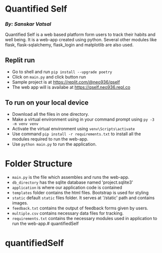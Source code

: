 # Quantified Self
### _By: Sanskar Vatsal_
Quantified Self is a web based platform form users to track their habits and well being. It is a  web-app created using python. Several other modules like flask, flask-sqlalchemy, flask_login and matplotlib are also used.

## Replit run
- Go to shell and run
    `pip install --upgrade poetry`
- Click on `main.py` and click button run
- Sample project is at https://replit.com/@neo936/qself
- The web app will is availabe at https://qself.neo936.repl.co

## To run on your local device
- Download all the files in one directory.
- Make a virtual environment using in your command prompt using `py -3 -m venv venv`
- Activate the virtual environment using `venv\Scripts\activate`
- Use command `pip install -r requirements.txt` to install all the modules required to run the web-app.
- Use `python main.py` to run the application.


# Folder Structure
- `main.py` is the file which assembles and runs the web-app.
- `db_directory` has the sqlite database named 'project.sqlite3'
- `application` is where our application code is contained
-  `templates` folder contains the html files. Bootstrap is used for styling
- `static` default `static` files folder. It serves at '/static' path and contains images.
- `feedback.txt` contains the output of feedback forms given by users.
- `multiple.csv` contains necessary data files for tracking.
- `requirements.txt` contains the necessary modules used in application to run the web-app.# quantifiedSelf
# quantifiedSelf
